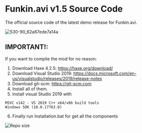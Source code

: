 # Funkin.avi v1.5 Source Code

The official source code of the latest demo release for Funkin.avi.

![530-90_62a67ede7a14a](https://user-images.githubusercontent.com/87618246/203234695-5302ec66-b2d9-4d15-b32b-311767604a43.jpg)



## IMPORTANT!:

If you want to complie the mod for no reason:
1) Download Haxe 4.2.5: https://haxe.org/download/
2) Download Visual Studio 2019: https://docs.microsoft.com/en-us/visualstudio/releases/2019/release-notes
3) Download git-scm: https://git-scm.com
4) Install all of them.
5) Install visual Studio 2019 with
```
MSVC v142 - VS 2019 C++ x64/x86 build tools
Windows SDK (10.0.17763.0)
```
6) Finally run Installation.bat for get all the components

![Repo size](https://img.shields.io/github/repo-size/Dunkin-Funkin/Funkin.avi-v1.5)
